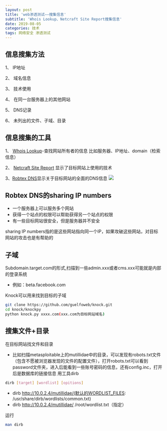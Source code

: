 ```yaml
---
layout: post
title: 'web渗透测试——搜集信息'
subtitle: 'Whois Lookup、Netcraft Site Report搜集信息'
date: 2019-08-05
categories: 技术
tags: 网络安全 渗透测试
---
```

## 信息搜集方法
1、 IP地址

2、 域名信息

3、 技术使用

4、 在同一台服务器上的其他网站

5、 DNS记录

6、 未列出的文件、子域、目录

## 信息搜集的工具
1、 [Whois Lookup](http://whois.domaintools.com)-查找网站所有者的信息
    比如服务器、IP地址、domain（检索信息）

2、 [Netcraft Site Report](https://toolbar.netcraft.com/site_report?url=) 显示了目标网站上使用的技术

3、[Robtex DNS](https://www.robtex.com/)显示关于目标网站的全面的DNS信息
![](https://blog.res.witdor.com/article/shareDns1_1.png)

## Robtex DNS的sharing IP numbers
- 一个服务器上可以服务多个网站
- 获得一个站点的权限可以帮助获得另一个站点的权限
- 有一些目标网站很安全，但是服务器并不安全

sharing IP numbers指的是这些网站指向同一个IP，如果攻破这些网站，对目标网站的攻击也是有帮助的

## 子域
Subdomain.target.com的形式,扫描到一些admin.xxx或者cms.xxx可能就是内部的登录系统
- 例如：beta.facebook.com

Knock可以用来找到目标的子域
```bash
git clone https://github.com/guelfoweb/knock.git
cd knock/knockpy
python knock.py xxxx.com(xxx.com为目标网站域名)
```

## 搜集文件+目录
在目标网站找文件和目录
- 比如扫描metasploitable上的mutillidae中的目录，可以发现有robots.txt文件（包含不愿被浏览器发现的文件的配置文件），打开robots.txt可以看到password文件夹，进入后能看到一些账号密码的信息，还有config.inc，打开后是数据库的链接信息
用工具dirb
```bash
dirb [target] [wordlist] [opitions]
```
- dirb http://10.0.2.4/mutillidae/(默认的WORDLIST_FILES: /usr/share/dirb/wordlists/common.txt)
- dirb http://10.0.2.4/mutillidae/ /root/wordlist.txt（指定）

运行
```bash
man dirb
```
